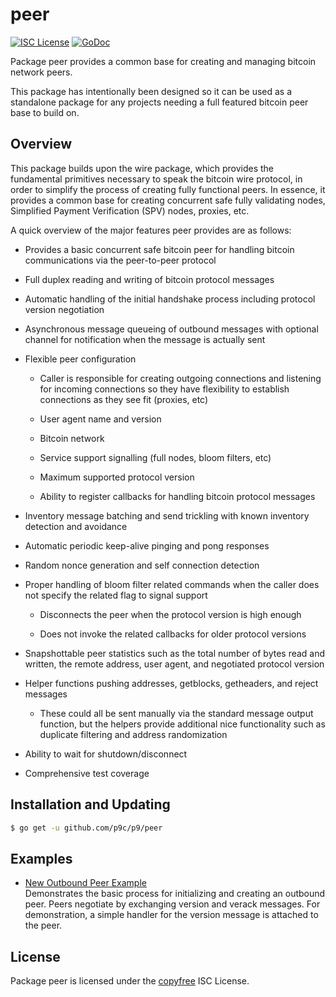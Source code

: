 # peer

[![ISC License](http://img.shields.io/badge/license-ISC-blue.svg)](http://copyfree.org)
[![GoDoc](https://img.shields.io/badge/godoc-reference-blue.svg)](http://godoc.org/github.com/p9c/p9/peer)

Package peer provides a common base for creating and managing bitcoin network
peers.

This package has intentionally been designed so it can be used as a standalone
package for any projects needing a full featured bitcoin peer base to build on.

## Overview

This package builds upon the wire package, which provides the fundamental
primitives necessary to speak the bitcoin wire protocol, in order to simplify
the process of creating fully functional peers. In essence, it provides a common
base for creating concurrent safe fully validating nodes, Simplified Payment
Verification (SPV) nodes, proxies, etc.

A quick overview of the major features peer provides are as follows:

- Provides a basic concurrent safe bitcoin peer for handling bitcoin
  communications via the peer-to-peer protocol

- Full duplex reading and writing of bitcoin protocol messages

- Automatic handling of the initial handshake process including protocol version
  negotiation

- Asynchronous message queueing of outbound messages with optional channel for
  notification when the message is actually sent

- Flexible peer configuration

    - Caller is responsible for creating outgoing connections and listening for
      incoming connections so they have flexibility to establish connections as
      they see fit (proxies, etc)

    - User agent name and version

    - Bitcoin network

    - Service support signalling (full nodes, bloom filters, etc)

    - Maximum supported protocol version

    - Ability to register callbacks for handling bitcoin protocol messages

- Inventory message batching and send trickling with known inventory detection
  and avoidance

- Automatic periodic keep-alive pinging and pong responses

- Random nonce generation and self connection detection

- Proper handling of bloom filter related commands when the caller does not
  specify the related flag to signal support

    - Disconnects the peer when the protocol version is high enough

    - Does not invoke the related callbacks for older protocol versions

- Snapshottable peer statistics such as the total number of bytes read and
  written, the remote address, user agent, and negotiated protocol version

- Helper functions pushing addresses, getblocks, getheaders, and reject messages

    - These could all be sent manually via the standard message output function,
      but the helpers provide additional nice functionality such as duplicate
      filtering and address randomization

- Ability to wait for shutdown/disconnect

- Comprehensive test coverage

## Installation and Updating

```bash
$ go get -u github.com/p9c/p9/peer
```

## Examples

- [New Outbound Peer Example](https://godoc.org/github.com/p9c/p9/peer#example-package--NewOutboundPeer)  
  Demonstrates the basic process for initializing and creating an outbound peer.
  Peers negotiate by exchanging version and verack messages. For demonstration,
  a simple handler for the version message is attached to the peer.

## License

Package peer is licensed under the [copyfree](http://copyfree.org) ISC License.
